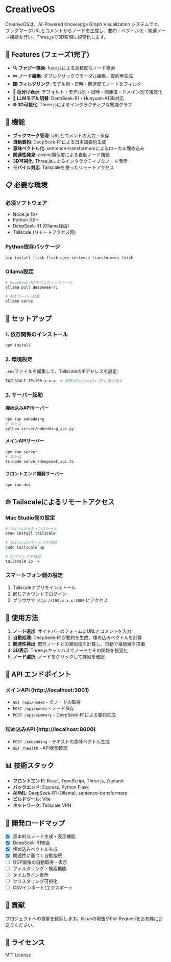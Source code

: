 # CreativeOS

CreativeOSは、AI-Powered Knowledge Graph Visualization システムです。ブックマークURLとコメントからノードを生成し、要約・ベクトル化・関連ノード接続を行い、Three.jsで3D空間に視覚化します。

## 🌟 Features (フェーズ1完了)

- **🔍 ファジー検索**: fuse.jsによる高精度なノード検索
- **✏️ ノード編集**: ダブルクリックでモーダル編集、要約再生成
- **🎛️ フィルタリング**: モデル別・日時・関連度でノードをフィルタ
- **🎨 色分け表示**: デフォルト・モデル別・日時・関連度・ドメイン別で視覚化
- **🤖 LLMモデル切替**: DeepSeek-R1・Hunyuan-A13B対応
- **🌐 3D可視化**: Three.jsによるインタラクティブな知識グラフ

## 🚀 機能

- **ブックマーク管理**: URLとコメントの入力・保存
- **自動要約**: DeepSeek-R1による日本語要約生成
- **意味ベクトル化**: sentence-transformersによるローカル埋め込み
- **関連性発見**: cosine類似度による自動ノード接続
- **3D可視化**: Three.jsによるインタラクティブなノード表示
- **モバイル対応**: Tailscaleを使ったリモートアクセス

## 📋 必要な環境

### 必須ソフトウェア
- Node.js 18+
- Python 3.8+
- DeepSeek-R1 (Ollama経由)
- Tailscale (リモートアクセス用)

### Python依存パッケージ
```bash
pip install flask flask-cors sentence-transformers torch
```

### Ollama設定
```bash
# DeepSeek-R1モデルのインストール
ollama pull deepseek-r1

# APIサーバー起動
ollama serve
```

## 🔧 セットアップ

### 1. 依存関係のインストール
```bash
npm install
```

### 2. 環境設定
`.env`ファイルを編集して、TailscaleのIPアドレスを設定:
```bash
TAILSCALE_IP=100.x.x.x  # 実際のTailscale IPに置き換え
```

### 3. サーバー起動

#### 埋め込みAPIサーバー
```bash
npm run embedding
# または
python server/embedding_api.py
```

#### メインAPIサーバー
```bash
npm run server
# または
ts-node server/deepseek_api.ts
```

#### フロントエンド開発サーバー
```bash
npm run dev
```

## 🌐 Tailscaleによるリモートアクセス

### Mac Studio側の設定
```bash
# Tailscaleをインストール
brew install tailscale

# Tailscaleサービスを開始
sudo tailscale up

# IPアドレスを確認
tailscale ip -4
```

### スマートフォン側の設定
1. Tailscaleアプリをインストール
2. 同じアカウントでログイン
3. ブラウザで `http://100.x.x.x:3000` にアクセス

## 📱 使用方法

1. **ノード追加**: サイドバーのフォームにURLとコメントを入力
2. **自動処理**: DeepSeek-R1が要約を生成、埋め込みベクトルを計算
3. **関連性検出**: 既存ノードとの類似度を計算し、自動で接続線を描画
4. **3D表示**: Three.jsキャンバスでノードとその関係を視覚化
5. **ノード選択**: ノードをクリックして詳細を確認

## 🔧 API エンドポイント

### メインAPI (http://localhost:3001)
- `GET /api/nodes` - 全ノードの取得
- `POST /api/nodes` - ノード保存
- `POST /api/summary` - DeepSeek-R1による要約生成

### 埋め込みAPI (http://localhost:8000)
- `POST /embedding` - テキストの意味ベクトル生成
- `GET /health` - API状態確認

## 📊 技術スタック

- **フロントエンド**: React, TypeScript, Three.js, Zustand
- **バックエンド**: Express, Python Flask
- **AI/ML**: DeepSeek-R1 (Ollama), sentence-transformers
- **ビルドツール**: Vite
- **ネットワーク**: Tailscale VPN

## 🔄 開発ロードマップ

- [x] 基本的なノード生成・表示機能
- [x] DeepSeek-R1統合
- [x] 埋め込みベクトル生成
- [x] 関連性に基づく自動接続
- [ ] OGP画像の自動取得・表示
- [ ] フィルタリング・検索機能
- [ ] タイムライン表示
- [ ] クラスタリング可視化
- [ ] CSVインポート/エクスポート

## 🤝 貢献

プロジェクトへの貢献を歓迎します。Issueの報告やPull Requestをお気軽にお送りください。

## 📄 ライセンス

MIT License